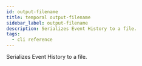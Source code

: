 ```yaml
---
id: output-filename
title: temporal output-filename
sidebar_label: output-filename
description: Serializes Event History to a file.
tags:
  - cli reference
---
```


Serializes Event History to a file.
